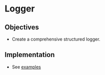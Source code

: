 Logger
======

## Objectives
* Create a comprehensive structured logger.

## Implementation
* See [examples](./example)

